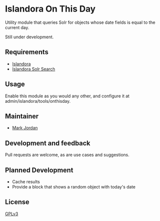 # Islandora On This Day

Utility module that queries Solr for objects whose date fields is equal to the current day.

Still under development.

## Requirements

* [Islandora](https://github.com/Islandora/islandora)
* [Islandora Solr Search](https://github.com/Islandora/islandora_solr_search)

## Usage

Enable this module as you would any other, and configure it at admin/islandora/tools/onthisday.

## Maintainer

* [Mark Jordan](https://github.com/mjordan)

## Development and feedback

Pull requests are welcome, as are use cases and suggestions.

## Planned Development

* Cache results
* Provide a block that shows a random object with today's date

## License

 [GPLv3](http://www.gnu.org/licenses/gpl-3.0.txt)

